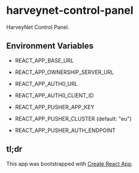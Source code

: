 # harveynet-control-panel

HarveyNet Control Panel.

## Environment Variables

- REACT_APP_BASE_URL
- REACT_APP_OWNERSHIP_SERVER_URL

- REACT_APP_AUTH0_URL
- REACT_APP_AUTH0_CLIENT_ID

- REACT_APP_PUSHER_APP_KEY
- REACT_APP_PUSHER_CLUSTER (default: "eu")
- REACT_APP_PUSHER_AUTH_ENDPOINT

## tl;dr

This app was bootstrapped with [Create React App](https://github.com/facebook/create-react-app).
